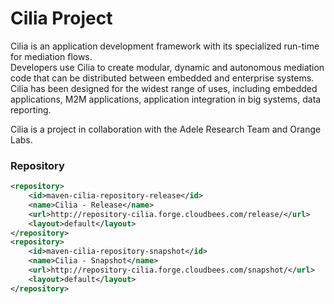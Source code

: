 Cilia Project
=============
Cilia is an application development framework with its specialized run-time for mediation flows.  
Developers use Cilia to create modular, dynamic and autonomous mediation code that can be distributed between embedded and enterprise systems. 
Cilia has been designed for the widest range of uses, including embedded applications, M2M applications, application integration in big systems, data reporting. 

Cilia is a project in collaboration with the Adele Research Team and Orange Labs.


### Repository 
  	
```xml
<repository>
	<id>maven-cilia-repository-release</id>
	<name>Cilia - Release</name>
	<url>http://repository-cilia.forge.cloudbees.com/release/</url>
	<layout>default</layout>
</repository>
<repository>
	<id>maven-cilia-repository-snapshot</id>
	<name>Cilia - Snapshot</name>
	<url>http://repository-cilia.forge.cloudbees.com/snapshot/</url>
	<layout>default</layout>
</repository>
```

